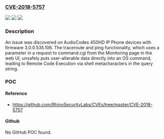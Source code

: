 ### [CVE-2018-5757](https://cve.mitre.org/cgi-bin/cvename.cgi?name=CVE-2018-5757)
![](https://img.shields.io/static/v1?label=Product&message=n%2Fa&color=blue)
![](https://img.shields.io/static/v1?label=Version&message=n%2Fa&color=blue)
![](https://img.shields.io/static/v1?label=Vulnerability&message=n%2Fa&color=brighgreen)

### Description

An issue was discovered on AudioCodes 450HD IP Phone devices with firmware 3.0.0.535.106. The traceroute and ping functionality, which uses a parameter in a request to command.cgi from the Monitoring page in the web UI, unsafely puts user-alterable data directly into an OS command, leading to Remote Code Execution via shell metacharacters in the query string.

### POC

#### Reference
- https://github.com/RhinoSecurityLabs/CVEs/tree/master/CVE-2018-5757

#### Github
No GitHub POC found.

